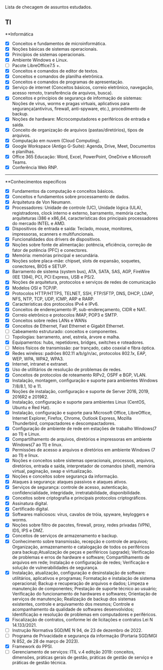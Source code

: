Lista de checagem de assuntos estudados.

## TI

**Informática

- [x] Conceitos e fundamentos de microinformática.
- [x] Noções básicas de sistemas operacionais.
- [x] Princípios de sistemas operacionais.
- [x] Ambiente Windows e Linux.
- [ ] Pacote LibreOffice7.5 +.
- [x] Conceitos e comandos de editor de textos.
- [x] Conceitos e comandos de planilha eletrônica.
- [x] Conceitos e comandos de programas de apresentação.
- [x] Serviço de internet (Conceitos básicos, correio eletrônico, navegação, acesso remoto, transferência de arquivos, busca).
- [x] Conceitos e princípios de segurança de informação de sistemas: Noções de vírus, worms e pragas virtuais, aplicativos para segurança(antivírus, firewall, anti-spyware, etc.), procedimento de backup.
- [x] Noções de hardware: Microcomputadores e periféricos de entrada e saida.
- [x] Conceito de organização de arquivos (pastas/diretórios), tipos de arquivos.
- [x] Computação em nuvem (Cloud Computing).
- [x] Google Workspace (Antigo G-Suite): Agenda, Drive, Meet, Documentos e planilhas.
- [x] Office 365 Educação: Word, Excel, PowerPoint, OneDrive e Microsoft Teams.
- [x] Conferência Web RNP.

---
**Conhecimentos específicos

- [x] Fundamentos da computação e conceitos básicos.
- [x] Conceitos e fundamentos sobre processamento de dados.
- [x] Arquitetura de Von Neumann.
- [x] Processadores: Unidade de controle (UC), Unidade lógica (ULA), registradores, clock interno e externo, barramento, memória cache, arquiteturas i386 e x86_64, características dos principais processadores do mercado INTEL e AMD.
- [x] Dispositivos de entrada e saída: Teclado, mouse, monitores, impressoras, scanners e multifuncionais.
- [x] Funcionalidades dos drivers de dispositivos.
- [x] Noções sobre fonte de alimentação: potência, eficiência, correção de fator de potência (PFC) e conectores.
- [x] Memória: memórias principal e secundária.
- [x] Noções sobre placa-mãe: chipset, slots de expansão, soquetes, conectores, BIOS e SETUP.
- [x] Barramento de sistema (system bus), ATA, SATA, SAS, AGP, FireWire (IEE 1394), PCI, PCI Express, USB e PS/2.
- [x] Noções de arquitetura, protocolos e serviços de redes de comunicação
- [x] Modelos OSI e TCP/IP.
- [x] Protocolos HTTP/HTTPS, TELNET, SSH, FTP/SFTP, DNS, DHCP, LDAP, NFS, NTP, TCP, UDP, ICMP, ARP e RARP.
- [x] Características dos protocolos IPv4 e IPv6.
- [x] Conceitos de endereçamento IP, sub-endereçamento, CIDR e NAT.
- [x] Correio eletrônico e protocolos IMAP, POP3 e SMTP.
- [x] Conceitos sobre redes LANs e WANs
- [x] Conceitos de Ethernet, Fast Ethernet e Gigabit Ethernet.
- [ ] Cabeamento estruturado: conceitos e componentes.
- [ ] Topologias: barramento, anel, estrela, árvore e malha.
- [x] Equipamentos: hubs, repetidores, bridges, switches e roteadores.
- [ ] Meios físicos de transmissão: par trançado, cabo coaxial e fibra óptica.
- [x] Redes wireless: padrões 802.11 a/b/g/n/ac, protocolos 802.1x, EAP, WEP, WPA, WPA2, WPA3.
- [x] Internet, intranet e extranet.
- [x] Uso de utilitários de resolução de problemas de redes.
- [x] Conceitos de protocolos de roteamento RIPv2, OSPF e BGP, VLAN.
- [x] Instalação, montagem, configuração e suporte para ambientes Windows 7/8/8.1, 10 e 11.
- [x] Noções de instalação, configuração e suporte de Server 2016, 2019, 2016R2 e 2019R2.
- [x] Instalação, configuração e suporte para ambientes Linux (CentOS, Ubuntu e Red Hat).
- [x] Instalação, configuração e suporte para Microsoft Office, LibreOffice, Internet Explorer, Firefox, Chrome, Outlook Express, Mozilla Thunderbird, compactadores e descompactadores.
- [x] Configuração de ambiente de rede em estações de trabalho Windows(7 ao 11) e Linux.
- [x] Compartilhamento de arquivos, diretórios e impressoras em ambiente Windows(7 ao 11) e linux.
- [x] Permissões de acesso a arquivos e diretórios em ambiente Windows (7 ao 11) e linux.
- [x] Noções e conceitos sobre sistemas operacionais, processos, arquivos, diretórios, entrada e saída, interpretador de comandos (shell), memória virtual, paginação, swap e virtualização.
- [x] Noções e conceitos sobre segurança da informação.
- [x] Ataques à segurança: ataques passivos e ataques ativos.
- [x] Serviços de segurança: controle de acesso, autenticação, confidencialidade, integridade, irretratabilidade, disponibilidade.
- [x] Conceitos sobre criptografia e principais protocolos criptográficos.
- [x] Assinatura digital.
- [x] Certificado digital.
- [x] Softwares maliciosos: vírus, cavalos de tróia, spyware, keyloggers e worms.
- [x] Noções sobre filtro de pacotes, firewall, proxy, redes privadas (VPN), IDS, IPS e DMZ.
- [x] Conceitos de serviços de armazenamento e backup.
- [x] Conhecimento sobre transmissão, recepção e controle de arquivos; Organização, armazenamento e catalogação de todos os periféricos para backup;Atualização de peças e periféricos (upgrade);  Verificação de problemas e erros de hardware e software; Compartilhamento de arquivos em rede; Instalação e configuração de redes; Verificação e solução de vulnerabilidades de segurança.
- [x] Instalação, atualização, configuração e desinstalação de software: utilitários, aplicativos e programas; Formatação e instalação de sistema operacional; Backup e recuperação de arquivos e dados; Limpeza e manutenção de componentes; Prestação de suporte técnico ao usuário; Verificação do funcionamento de hardwares e softwares; Orientação de serviços de manutenção; Realização de backup dos sistemas existentes, controle e arquivamento dos mesmos; Controle e acompanhamento da qualidade de softwares desenvolvidos; Identificação e resolução de problemas em computadores e periféricos.
- [x] Fiscalização de contratos, conforme lei de licitações e contratos Lei N 14.133/2021.
- [ ] Instrução Normativa SGD/ME N 94, de 23 de dezembro de 2022.
- [ ] Programa de Privacidade e segurança da informação (Portaria SGD/MGI N 852, de 28 de março de 2023).
- [x] Framework do PPSI.
- [ ] Gerenciamento de serviços: ITIL v.4 editção 2019: conceitos, dimensões, práticas gerais de gestão, práticas de gestão de serviço e práticas de gestão técnica.
